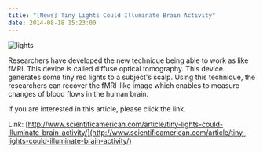 ```yaml
---
title: "[News] Tiny Lights Could Illuminate Brain Activity"
date: 2014-08-18 15:23:00
---
```


![lights](http://www.scientificamerican.com/sciam/cache/file/CA698C0F-921E-42BD-A6E8164F16023014_article.jpg?06722)

Researchers have developed the new technique being able to work as like fMRI. This device is called diffuse optical tomography. This device generates some tiny red lights to a subject's scalp. Using this technique, the researchers can recover the fMRI-like image which enables to measure changes of blood flows in the human brain.

If you are interested in this article, please click the link.

Link: [http://www.scientificamerican.com/article/tiny-lights-could-illuminate-brain-activity/](http://www.scientificamerican.com/article/tiny-lights-could-illuminate-brain-activity/)

